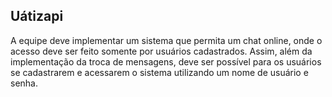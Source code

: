 ## Uátizapi

A equipe deve implementar um sistema que permita um chat online, onde o acesso deve ser feito somente por usuários cadastrados. Assim, além da implementação da troca de mensagens, deve ser possível para os usuários se cadastrarem e acessarem o sistema utilizando um nome de usuário e senha.
